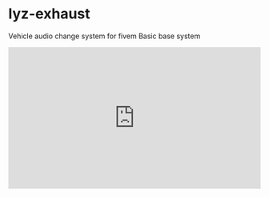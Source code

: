 # lyz-exhaust
Vehicle audio change system for fivem
Basic base system

<div style="width:100%;height:0px;position:relative;padding-bottom:56.250%;"><iframe src="https://streamable.com/e/hkwqf3" frameborder="0" width="100%" height="100%" allowfullscreen style="width:100%;height:100%;position:absolute;left:0px;top:0px;overflow:hidden;"></iframe></div>
